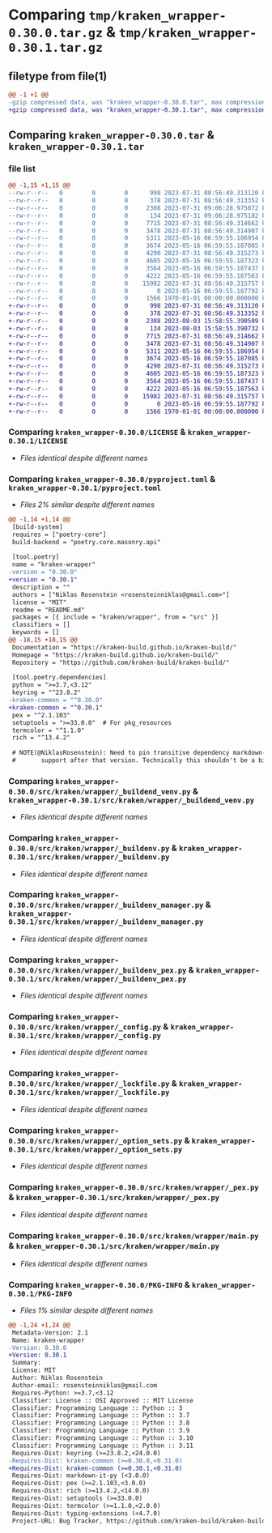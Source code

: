 # Comparing `tmp/kraken_wrapper-0.30.0.tar.gz` & `tmp/kraken_wrapper-0.30.1.tar.gz`

## filetype from file(1)

```diff
@@ -1 +1 @@
-gzip compressed data, was "kraken_wrapper-0.30.0.tar", max compression
+gzip compressed data, was "kraken_wrapper-0.30.1.tar", max compression
```

## Comparing `kraken_wrapper-0.30.0.tar` & `kraken_wrapper-0.30.1.tar`

### file list

```diff
@@ -1,15 +1,15 @@
--rw-r--r--   0        0        0      998 2023-07-31 08:56:49.313120 kraken_wrapper-0.30.0/LICENSE
--rw-r--r--   0        0        0      378 2023-07-31 08:56:49.313352 kraken_wrapper-0.30.0/README.md
--rw-r--r--   0        0        0     2308 2023-07-31 09:06:28.975072 kraken_wrapper-0.30.0/pyproject.toml
--rw-r--r--   0        0        0      134 2023-07-31 09:06:28.975182 kraken_wrapper-0.30.0/src/kraken/wrapper/__init__.py
--rw-r--r--   0        0        0     7715 2023-07-31 08:56:49.314662 kraken_wrapper-0.30.0/src/kraken/wrapper/_buildend_venv.py
--rw-r--r--   0        0        0     3478 2023-07-31 08:56:49.314907 kraken_wrapper-0.30.0/src/kraken/wrapper/_buildenv.py
--rw-r--r--   0        0        0     5311 2023-05-16 06:59:55.186954 kraken_wrapper-0.30.0/src/kraken/wrapper/_buildenv_manager.py
--rw-r--r--   0        0        0     3674 2023-05-16 06:59:55.187085 kraken_wrapper-0.30.0/src/kraken/wrapper/_buildenv_pex.py
--rw-r--r--   0        0        0     4290 2023-07-31 08:56:49.315273 kraken_wrapper-0.30.0/src/kraken/wrapper/_config.py
--rw-r--r--   0        0        0     4605 2023-05-16 06:59:55.187323 kraken_wrapper-0.30.0/src/kraken/wrapper/_lockfile.py
--rw-r--r--   0        0        0     3564 2023-05-16 06:59:55.187437 kraken_wrapper-0.30.0/src/kraken/wrapper/_option_sets.py
--rw-r--r--   0        0        0     4222 2023-05-16 06:59:55.187563 kraken_wrapper-0.30.0/src/kraken/wrapper/_pex.py
--rw-r--r--   0        0        0    15982 2023-07-31 08:56:49.315757 kraken_wrapper-0.30.0/src/kraken/wrapper/main.py
--rw-r--r--   0        0        0        0 2023-05-16 06:59:55.187792 kraken_wrapper-0.30.0/src/kraken/wrapper/py.typed
--rw-r--r--   0        0        0     1566 1970-01-01 00:00:00.000000 kraken_wrapper-0.30.0/PKG-INFO
+-rw-r--r--   0        0        0      998 2023-07-31 08:56:49.313120 kraken_wrapper-0.30.1/LICENSE
+-rw-r--r--   0        0        0      378 2023-07-31 08:56:49.313352 kraken_wrapper-0.30.1/README.md
+-rw-r--r--   0        0        0     2308 2023-08-03 15:58:55.390509 kraken_wrapper-0.30.1/pyproject.toml
+-rw-r--r--   0        0        0      134 2023-08-03 15:58:55.390732 kraken_wrapper-0.30.1/src/kraken/wrapper/__init__.py
+-rw-r--r--   0        0        0     7715 2023-07-31 08:56:49.314662 kraken_wrapper-0.30.1/src/kraken/wrapper/_buildend_venv.py
+-rw-r--r--   0        0        0     3478 2023-07-31 08:56:49.314907 kraken_wrapper-0.30.1/src/kraken/wrapper/_buildenv.py
+-rw-r--r--   0        0        0     5311 2023-05-16 06:59:55.186954 kraken_wrapper-0.30.1/src/kraken/wrapper/_buildenv_manager.py
+-rw-r--r--   0        0        0     3674 2023-05-16 06:59:55.187085 kraken_wrapper-0.30.1/src/kraken/wrapper/_buildenv_pex.py
+-rw-r--r--   0        0        0     4290 2023-07-31 08:56:49.315273 kraken_wrapper-0.30.1/src/kraken/wrapper/_config.py
+-rw-r--r--   0        0        0     4605 2023-05-16 06:59:55.187323 kraken_wrapper-0.30.1/src/kraken/wrapper/_lockfile.py
+-rw-r--r--   0        0        0     3564 2023-05-16 06:59:55.187437 kraken_wrapper-0.30.1/src/kraken/wrapper/_option_sets.py
+-rw-r--r--   0        0        0     4222 2023-05-16 06:59:55.187563 kraken_wrapper-0.30.1/src/kraken/wrapper/_pex.py
+-rw-r--r--   0        0        0    15982 2023-07-31 08:56:49.315757 kraken_wrapper-0.30.1/src/kraken/wrapper/main.py
+-rw-r--r--   0        0        0        0 2023-05-16 06:59:55.187792 kraken_wrapper-0.30.1/src/kraken/wrapper/py.typed
+-rw-r--r--   0        0        0     1566 1970-01-01 00:00:00.000000 kraken_wrapper-0.30.1/PKG-INFO
```

### Comparing `kraken_wrapper-0.30.0/LICENSE` & `kraken_wrapper-0.30.1/LICENSE`

 * *Files identical despite different names*

### Comparing `kraken_wrapper-0.30.0/pyproject.toml` & `kraken_wrapper-0.30.1/pyproject.toml`

 * *Files 2% similar despite different names*

```diff
@@ -1,14 +1,14 @@
 [build-system]
 requires = ["poetry-core"]
 build-backend = "poetry.core.masonry.api"
 
 [tool.poetry]
 name = "kraken-wrapper"
-version = "0.30.0"
+version = "0.30.1"
 description = ""
 authors = ["Niklas Rosenstein <rosensteinniklas@gmail.com>"]
 license = "MIT"
 readme = "README.md"
 packages = [{ include = "kraken/wrapper", from = "src" }]
 classifiers = []
 keywords = []
@@ -18,15 +18,15 @@
 Documentation = "https://kraken-build.github.io/kraken-build/"
 Homepage = "https://kraken-build.github.io/kraken-build/"
 Repository = "https://github.com/kraken-build/kraken-build/"
 
 [tool.poetry.dependencies]
 python = ">=3.7,<3.12"
 keyring = "^23.8.2"
-kraken-common = "^0.30.0"
+kraken-common = "^0.30.1"
 pex = "^2.1.103"
 setuptools = ">=33.0.0"  # For pkg_resources
 termcolor = "^1.1.0"
 rich = "^13.4.2"
 
 # NOTE(@NiklasRosenstein): Need to pin transitive dependency markdown-it under 3.0 because it dropped Python 3.9
 #       support after that version. Technically this shouldn't be a big issue for runtime, but Mypy checks site
```

### Comparing `kraken_wrapper-0.30.0/src/kraken/wrapper/_buildend_venv.py` & `kraken_wrapper-0.30.1/src/kraken/wrapper/_buildend_venv.py`

 * *Files identical despite different names*

### Comparing `kraken_wrapper-0.30.0/src/kraken/wrapper/_buildenv.py` & `kraken_wrapper-0.30.1/src/kraken/wrapper/_buildenv.py`

 * *Files identical despite different names*

### Comparing `kraken_wrapper-0.30.0/src/kraken/wrapper/_buildenv_manager.py` & `kraken_wrapper-0.30.1/src/kraken/wrapper/_buildenv_manager.py`

 * *Files identical despite different names*

### Comparing `kraken_wrapper-0.30.0/src/kraken/wrapper/_buildenv_pex.py` & `kraken_wrapper-0.30.1/src/kraken/wrapper/_buildenv_pex.py`

 * *Files identical despite different names*

### Comparing `kraken_wrapper-0.30.0/src/kraken/wrapper/_config.py` & `kraken_wrapper-0.30.1/src/kraken/wrapper/_config.py`

 * *Files identical despite different names*

### Comparing `kraken_wrapper-0.30.0/src/kraken/wrapper/_lockfile.py` & `kraken_wrapper-0.30.1/src/kraken/wrapper/_lockfile.py`

 * *Files identical despite different names*

### Comparing `kraken_wrapper-0.30.0/src/kraken/wrapper/_option_sets.py` & `kraken_wrapper-0.30.1/src/kraken/wrapper/_option_sets.py`

 * *Files identical despite different names*

### Comparing `kraken_wrapper-0.30.0/src/kraken/wrapper/_pex.py` & `kraken_wrapper-0.30.1/src/kraken/wrapper/_pex.py`

 * *Files identical despite different names*

### Comparing `kraken_wrapper-0.30.0/src/kraken/wrapper/main.py` & `kraken_wrapper-0.30.1/src/kraken/wrapper/main.py`

 * *Files identical despite different names*

### Comparing `kraken_wrapper-0.30.0/PKG-INFO` & `kraken_wrapper-0.30.1/PKG-INFO`

 * *Files 1% similar despite different names*

```diff
@@ -1,24 +1,24 @@
 Metadata-Version: 2.1
 Name: kraken-wrapper
-Version: 0.30.0
+Version: 0.30.1
 Summary: 
 License: MIT
 Author: Niklas Rosenstein
 Author-email: rosensteinniklas@gmail.com
 Requires-Python: >=3.7,<3.12
 Classifier: License :: OSI Approved :: MIT License
 Classifier: Programming Language :: Python :: 3
 Classifier: Programming Language :: Python :: 3.7
 Classifier: Programming Language :: Python :: 3.8
 Classifier: Programming Language :: Python :: 3.9
 Classifier: Programming Language :: Python :: 3.10
 Classifier: Programming Language :: Python :: 3.11
 Requires-Dist: keyring (>=23.8.2,<24.0.0)
-Requires-Dist: kraken-common (>=0.30.0,<0.31.0)
+Requires-Dist: kraken-common (>=0.30.1,<0.31.0)
 Requires-Dist: markdown-it-py (<3.0.0)
 Requires-Dist: pex (>=2.1.103,<3.0.0)
 Requires-Dist: rich (>=13.4.2,<14.0.0)
 Requires-Dist: setuptools (>=33.0.0)
 Requires-Dist: termcolor (>=1.1.0,<2.0.0)
 Requires-Dist: typing-extensions (<4.7.0)
 Project-URL: Bug Tracker, https://github.com/kraken-build/kraken-build/issues
```

